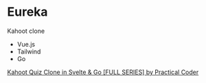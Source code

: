 # Eureka

Kahoot clone

- Vue.js
- Tailwind
- Go

[Kahoot Quiz Clone in Svelte & Go [FULL SERIES] by Practical Coder](https://www.youtube.com/watch?v=gQdvg0uI1yg)
